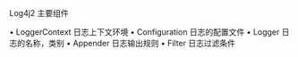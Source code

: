 Log4j2 主要组件

• LoggerContext ⽇志上下⽂环境
• Configuration ⽇志的配置⽂件
• Logger ⽇志的名称，类别
• Appender ⽇志输出规则
• Filter ⽇志过滤条件



